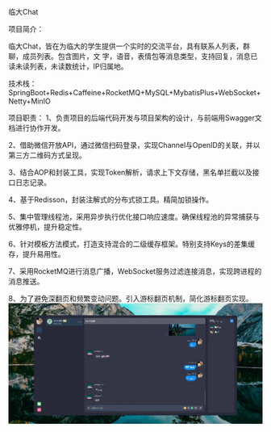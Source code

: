 临大Chat

项目简介：

临大Chat，皆在为临大的学生提供一个实时的交流平台，具有联系人列表，群聊，成员列表。包含图片，文 字，语音，表情包等消息类型，支持回复，消息已读未读列表，未读数统计，IP归属地。

技术栈：SpringBoot+Redis+Caffeine+RocketMQ+MySQL+MybatisPlus+WebSocket+Netty+MinIO

项目职责： 1、负责项目的后端代码开发与项目架构的设计，与前端用Swagger文档进行协作开发。

2、借助微信开放API，通过微信扫码登录，实现Channel与OpenID的关联，并以第三方二维码方式呈现。

3、结合AOP和封装工具，实现Token解析，请求上下文存储，黑名单拦截以及接口日志记录。

4、基于Redisson，封装注解式的分布式锁工具。精简加锁操作。

5、集中管理线程池，采用异步执行优化接口响应速度。确保线程池的异常捕获与优雅停机，提升稳定性。

6、针对模板方法模式，打造支持混合的二级缓存框架。特别支持Keys的差集缓存，提升易用性。

7、采用RocketMQ进行消息广播，WebSocket服务过滤连接消息，实现跨进程的消息推送。

8、为了避免深翻页和频繁变动问题。引入游标翻页机制，简化游标翻页实现。
![image](https://github.com/Hzyy99/ldchat/blob/ldchat/ldchat.jpg)

